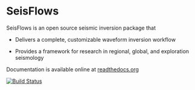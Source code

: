 SeisFlows
=========

SeisFlows is an open source seismic inversion package that

- Delivers a complete, customizable waveform inversion workflow

- Provides a framework for research in regional, global, and exploration seismology

Documentation is available online at [readthedocs.org](http://seisflows.readthedocs.org/en/latest/)

[![Build Status](https://travis-ci.org/PrincetonUniversity/seisflows.svg?branch=master)](https://travis-ci.org/PrincetonUniversity/seisflows)
